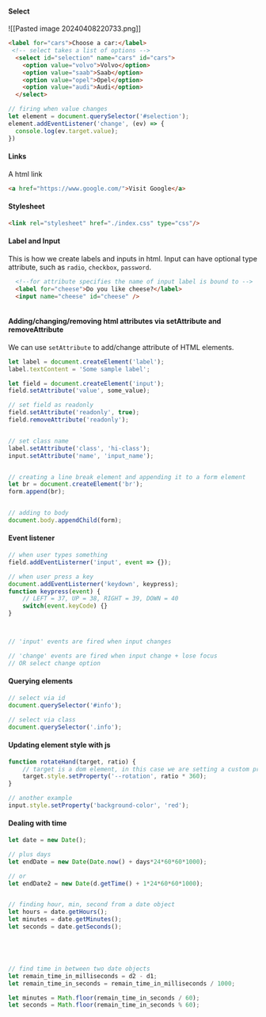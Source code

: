 


#### Select
![[Pasted image 20240408220733.png]]

```html
<label for="cars">Choose a car:</label>
 <!-- select takes a list of options -->
  <select id="selection" name="cars" id="cars">
    <option value="volvo">Volvo</option>
    <option value="saab">Saab</option>
    <option value="opel">Opel</option>
    <option value="audi">Audi</option>
  </select>
```
```ts
// firing when value changes
let element = document.querySelector('#selection');
element.addEventListener('change', (ev) => {
  console.log(ev.target.value);
})
```


#### Links
A html link
```html
<a href="https://www.google.com/">Visit Google</a>
```


#### Stylesheet
```html
<link rel="stylesheet" href="./index.css" type="css"/>
```

#### Label and Input
This is how we create labels and inputs in html.
Input can have optional type attribute, such as `radio`, `checkbox`, `password`.

```html
  <!--for attribute specifies the name of input label is bound to -->
  <label for="cheese">Do you like cheese?</label>
  <input name="cheese" id="cheese" />



```

#### Adding/changing/removing html attributes via setAttribute and removeAttribute

We can use `setAttribute` to add/change attribute of HTML elements.
```ts
let label = document.createElement('label');
label.textContent = 'Some sample label';

let field = document.createElement('input');
field.setAttribute('value', some_value);

// set field as readonly
field.setAttribute('readonly', true);
field.removeAttribute('readonly');


// set class name
label.setAttribute('class', 'hi-class');
input.setAttribute('name', 'input_name');


// creating a line break element and appending it to a form element
let br = document.createElement('br');
form.append(br);


// adding to body
document.body.appendChild(form);
```

#### Event listener
```ts
// when user types something
field.addEventListerner('input', event => {});

// when user press a key
document.addEventListerner('keydown', keypress);
function keypress(event) {
	// LEFT = 37, UP = 38, RIGHT = 39, DOWN = 40
	switch(event.keyCode) {}
}



// 'input' events are fired when input changes

// 'change' events are fired when input change + lose focus
// OR select change option
```



#### Querying elements
```ts
// select via id
document.querySelector('#info');

// select via class
document.querySelector('.info');
```


#### Updating element style with js
```ts
function rotateHand(target, ratio) {
	// target is a dom element, in this case we are setting a custom property
    target.style.setProperty('--rotation', ratio * 360);
}

// another example
input.style.setProperty('background-color', 'red');
```


#### Dealing with time
```ts
let date = new Date();

// plus days
let endDate = new Date(Date.now() + days*24*60*60*1000);

// or
let endDate2 = new Date(d.getTime() + 1*24*60*60*1000);


// finding hour, min, second from a date object
let hours = date.getHours();
let minutes = date.getMinutes();
let seconds = date.getSeconds();





// find time in between two date objects
let remain_time_in_milliseconds = d2 - d1;
let remain_time_in_seconds = remain_time_in_milliseconds / 1000;

let minutes = Math.floor(remain_time_in_seconds / 60);
let seconds = Math.floor(remain_time_in_seconds % 60);





```